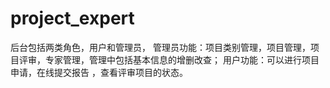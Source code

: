 # project_expert
后台包括两类角色，用户和管理员， 管理员功能：项目类别管理，项目管理，项目评审，专家管理，管理中包括基本信息的增删改查； 用户功能：可以进行项目申请，在线提交报告 ，查看评审项目的状态。
